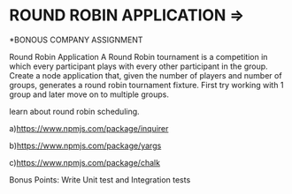 # ROUND ROBIN APPLICATION => 

*BONOUS COMPANY ASSIGNMENT

Round Robin Application
A Round Robin tournament is a competition in which every participant plays with every other participant in the group.
Create a node application that, given the number of players and number of groups, generates a round robin tournament fixture. First try working with 1 group and later move on to multiple groups.


 learn about round robin scheduling.

a)https://www.npmjs.com/package/inquirer


b)https://www.npmjs.com/package/yargs


c)https://www.npmjs.com/package/chalk


 Bonus Points: Write Unit test and Integration tests
